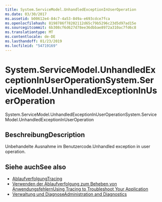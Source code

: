 ```yaml
---
title: System.ServiceModel.UnhandledExceptionInUserOperation
ms.date: 03/30/2017
ms.assetid: b00612e4-84c7-4a53-849a-e693cdce7fca
ms.openlocfilehash: 8198786f78202112d65c79b5296c23d5d97ad15e
ms.sourcegitcommit: 6b308cf6d627d78ee36dbbae8972a310ac7fd6c8
ms.translationtype: MT
ms.contentlocale: de-DE
ms.lasthandoff: 01/23/2019
ms.locfileid: "54719169"
---
```

# <a name="systemservicemodelunhandledexceptioninuseroperation"></a><span data-ttu-id="8f0f6-102">System.ServiceModel.UnhandledExceptionInUserOperation</span><span class="sxs-lookup"><span data-stu-id="8f0f6-102">System.ServiceModel.UnhandledExceptionInUserOperation</span></span>
<span data-ttu-id="8f0f6-103">System.ServiceModel.UnhandledExceptionInUserOperation</span><span class="sxs-lookup"><span data-stu-id="8f0f6-103">System.ServiceModel.UnhandledExceptionInUserOperation</span></span>  
  
## <a name="description"></a><span data-ttu-id="8f0f6-104">Beschreibung</span><span class="sxs-lookup"><span data-stu-id="8f0f6-104">Description</span></span>  
 <span data-ttu-id="8f0f6-105">Unbehandelte Ausnahme im Benutzercode.</span><span class="sxs-lookup"><span data-stu-id="8f0f6-105">Unhandled exception in user operation.</span></span>  
  
## <a name="see-also"></a><span data-ttu-id="8f0f6-106">Siehe auch</span><span class="sxs-lookup"><span data-stu-id="8f0f6-106">See also</span></span>
- [<span data-ttu-id="8f0f6-107">Ablaufverfolgung</span><span class="sxs-lookup"><span data-stu-id="8f0f6-107">Tracing</span></span>](../../../../../docs/framework/wcf/diagnostics/tracing/index.md)
- [<span data-ttu-id="8f0f6-108">Verwenden der Ablaufverfolgung zum Beheben von Anwendungsfehlern</span><span class="sxs-lookup"><span data-stu-id="8f0f6-108">Using Tracing to Troubleshoot Your Application</span></span>](../../../../../docs/framework/wcf/diagnostics/tracing/using-tracing-to-troubleshoot-your-application.md)
- [<span data-ttu-id="8f0f6-109">Verwaltung und Diagnose</span><span class="sxs-lookup"><span data-stu-id="8f0f6-109">Administration and Diagnostics</span></span>](../../../../../docs/framework/wcf/diagnostics/index.md)
